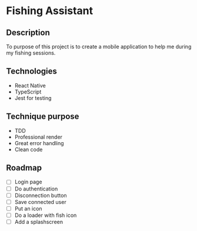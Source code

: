 # Fishing Assistant

## Description

To purpose of this project is to create a mobile application to help me during my fishing sessions.

## Technologies

- React Native
- TypeScript
- Jest for testing

## Technique purpose

- TDD
- Professional render
- Great error handling
- Clean code

## Roadmap

- [ ] Login page
- [ ] Do authentication
- [ ] Disconnection button
- [ ] Save connected user
- [ ] Put an icon
- [ ] Do a loader with fish icon
- [ ] Add a splashscreen
